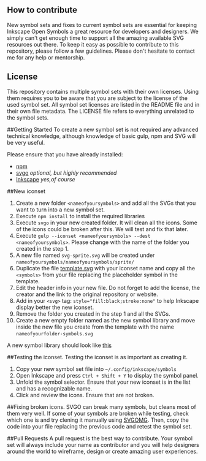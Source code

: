 ## How to contribute
New symbol sets and fixes to current symbol sets are essential for keeping Inkscape Open Symbols a great resource for developers and designers. We simply can't get enough time to support all the amazing available SVG resources out there. To keep it easy as possible to contribute to this repository, please follow a few guidelines. Please don't hesitate to contact me for any help or mentorship.

## License
This repository contains multiple symbol sets with their own licenses. Using them requires you to be aware that you are subject to the license of the used symbol set. All symbol set licenses are listed in the README file and in their own file metadata. The LICENSE file refers to everything unrelated to the symbol sets.

##Getting Started
To create a new symbol set is not required any advanced technical knowledge, although knowledge of basic gulp, npm and SVG will be very useful.

Please ensure that you have already installed:
- [npm](https://www.npmjs.com/)
- [svgo](https://github.com/svg/svgo) _optional, but highly recommended_
- [Inkscape](https://inkscape.org/) _yes,of course_

##New iconset

1. Create a new folder ```<nameofyoursymbols>``` and add all the SVGs that you want to turn into a new symbol set.
2. Execute ```npm install``` to install the required libraries
3. Execute ```svgo``` in your new created folder. It will clean all the icons. Some of the icons could be broken after this. We will test and fix that later.
4. Execute ```gulp --iconset <nameofyoursymbols> --dest <nameofyoursymbols>```. Please change _<nameofyoursymbols>_ with the name of the folder you created in the step 1.
5. A new file named ```svg-sprite.svg``` will be created under ```nameofyoursymbols/nameofyoursymbols/sprite/```
6. Duplicate the file [template.svg](https://github.com/Xaviju/inkscape-open-symbols/blob/master/template.svg) with your iconset name and copy all the ```<symbols>``` from your file replacing the placeholder symbol in the template.
7. Edit the header info in your new file. Do not forget to add the license, the creator and the link to the original repository or website.
8. Add in your ```<svg>``` tag: ```style="fill:black;stroke:none"``` to help Inkscape display better the new iconset.
9. Remove the folder you created in the step 1 and all the SVGs.
10. Create a new empty folder named as the new symbol library and move inside the new file you create from the template with the name ```nameofyourfolder-symbols.svg```

A new symbol library should look like [this](https://github.com/Xaviju/inkscape-open-symbols/blob/master/dashicons/dashicons-set.svg)

##Testing the iconset.
Testing the iconset is as important as creating it.

1. Copy your new symbol set file into ```~/.config/inkscape/symbols```
2. Open Inkscape and press ```Ctrl + Shift + Y``` to display the symbol panel.
3. Unfold the symbol selector. Ensure that your new iconset is in the list and has a recognizable name.
4. Click and review the icons. Ensure that are not broken.


##Fixing broken icons.
SVGO can break many symbols, but cleans most of them very well. If some of your symbols are broken while testing, check which one is and try clening it manually using [SVGOMG](https://jakearchibald.github.io/svgomg/).
Then, copy the code into your file replacing the previous code and retest the symbol set.

##Pull Requests
A pull request is the best way to contribute. Your symbol set will always include your name as contributor and you will help designers around the world to wireframe, design or create amazing user experiences.
